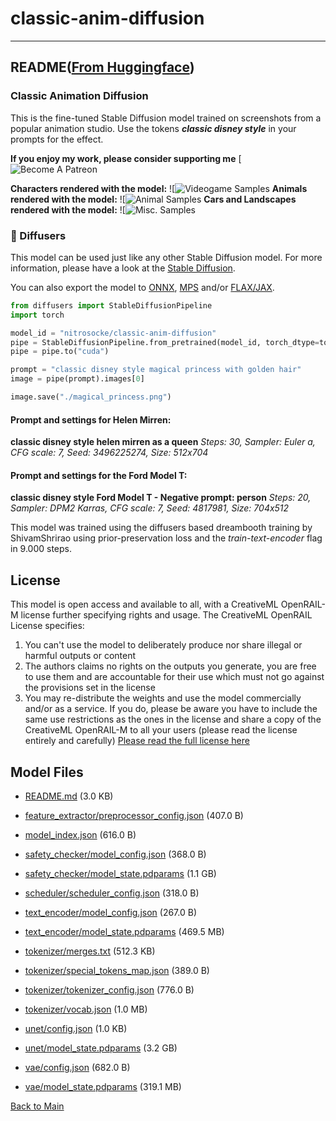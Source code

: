 
# classic-anim-diffusion
---


## README([From Huggingface](https://huggingface.co/nitrosocke/classic-anim-diffusion))


### Classic Animation Diffusion

This is the fine-tuned Stable Diffusion model trained on screenshots from a popular animation studio.
Use the tokens **_classic disney style_** in your prompts for the effect.

**If you enjoy my work, please consider supporting me** 
[![![Become A Patreon](https://badgen.net/badge/become/a%20patron/F96854)](https://patreon.com/user?u=79196446)

**Characters rendered with the model:**
![![Videogame Samples](https://huggingface.co/nitrosocke/classic-anim-diffusion/resolve/main/clanim-samples-01s.jpg)
**Animals rendered with the model:**
![![Animal Samples](https://huggingface.co/nitrosocke/classic-anim-diffusion/resolve/main/clanim-samples-02s.jpg)
**Cars and Landscapes rendered with the model:**
![![Misc. Samples](https://huggingface.co/nitrosocke/classic-anim-diffusion/resolve/main/clanim-samples-03s.jpg)

### 🧨 Diffusers

This model can be used just like any other Stable Diffusion model. For more information,
please have a look at the [Stable Diffusion](https://huggingface.co/docs/diffusers/api/pipelines/stable_diffusion).

You can also export the model to [ONNX](https://huggingface.co/docs/diffusers/optimization/onnx), [MPS](https://huggingface.co/docs/diffusers/optimization/mps) and/or [FLAX/JAX]().

```python
from diffusers import StableDiffusionPipeline
import torch

model_id = "nitrosocke/classic-anim-diffusion"
pipe = StableDiffusionPipeline.from_pretrained(model_id, torch_dtype=torch.float16)
pipe = pipe.to("cuda")

prompt = "classic disney style magical princess with golden hair"
image = pipe(prompt).images[0]

image.save("./magical_princess.png")
```

#### Prompt and settings for Helen Mirren:
**classic disney style helen mirren as a queen**
_Steps: 30, Sampler: Euler a, CFG scale: 7, Seed: 3496225274, Size: 512x704_

#### Prompt and settings for the Ford Model T:
**classic disney style Ford Model T - Negative prompt: person**
_Steps: 20, Sampler: DPM2 Karras, CFG scale: 7, Seed: 4817981, Size: 704x512_

This model was trained using the diffusers based dreambooth training by ShivamShrirao using prior-preservation loss and the _train-text-encoder_ flag in 9.000 steps.

## License

This model is open access and available to all, with a CreativeML OpenRAIL-M license further specifying rights and usage.
The CreativeML OpenRAIL License specifies: 

1. You can't use the model to deliberately produce nor share illegal or harmful outputs or content 
2. The authors claims no rights on the outputs you generate, you are free to use them and are accountable for their use which must not go against the provisions set in the license
3. You may re-distribute the weights and use the model commercially and/or as a service. If you do, please be aware you have to include the same use restrictions as the ones in the license and share a copy of the CreativeML OpenRAIL-M to all your users (please read the license entirely and carefully)
[Please read the full license here](https://huggingface.co/spaces/CompVis/stable-diffusion-license)



## Model Files

- [README.md](https://paddlenlp.bj.bcebos.com/models/community/nitrosocke/classic-anim-diffusion/README.md) (3.0 KB)

- [feature_extractor/preprocessor_config.json](https://paddlenlp.bj.bcebos.com/models/community/nitrosocke/classic-anim-diffusion/feature_extractor/preprocessor_config.json) (407.0 B)

- [model_index.json](https://paddlenlp.bj.bcebos.com/models/community/nitrosocke/classic-anim-diffusion/model_index.json) (616.0 B)

- [safety_checker/model_config.json](https://paddlenlp.bj.bcebos.com/models/community/nitrosocke/classic-anim-diffusion/safety_checker/model_config.json) (368.0 B)

- [safety_checker/model_state.pdparams](https://paddlenlp.bj.bcebos.com/models/community/nitrosocke/classic-anim-diffusion/safety_checker/model_state.pdparams) (1.1 GB)

- [scheduler/scheduler_config.json](https://paddlenlp.bj.bcebos.com/models/community/nitrosocke/classic-anim-diffusion/scheduler/scheduler_config.json) (318.0 B)

- [text_encoder/model_config.json](https://paddlenlp.bj.bcebos.com/models/community/nitrosocke/classic-anim-diffusion/text_encoder/model_config.json) (267.0 B)

- [text_encoder/model_state.pdparams](https://paddlenlp.bj.bcebos.com/models/community/nitrosocke/classic-anim-diffusion/text_encoder/model_state.pdparams) (469.5 MB)

- [tokenizer/merges.txt](https://paddlenlp.bj.bcebos.com/models/community/nitrosocke/classic-anim-diffusion/tokenizer/merges.txt) (512.3 KB)

- [tokenizer/special_tokens_map.json](https://paddlenlp.bj.bcebos.com/models/community/nitrosocke/classic-anim-diffusion/tokenizer/special_tokens_map.json) (389.0 B)

- [tokenizer/tokenizer_config.json](https://paddlenlp.bj.bcebos.com/models/community/nitrosocke/classic-anim-diffusion/tokenizer/tokenizer_config.json) (776.0 B)

- [tokenizer/vocab.json](https://paddlenlp.bj.bcebos.com/models/community/nitrosocke/classic-anim-diffusion/tokenizer/vocab.json) (1.0 MB)

- [unet/config.json](https://paddlenlp.bj.bcebos.com/models/community/nitrosocke/classic-anim-diffusion/unet/config.json) (1.0 KB)

- [unet/model_state.pdparams](https://paddlenlp.bj.bcebos.com/models/community/nitrosocke/classic-anim-diffusion/unet/model_state.pdparams) (3.2 GB)

- [vae/config.json](https://paddlenlp.bj.bcebos.com/models/community/nitrosocke/classic-anim-diffusion/vae/config.json) (682.0 B)

- [vae/model_state.pdparams](https://paddlenlp.bj.bcebos.com/models/community/nitrosocke/classic-anim-diffusion/vae/model_state.pdparams) (319.1 MB)


[Back to Main](../../)